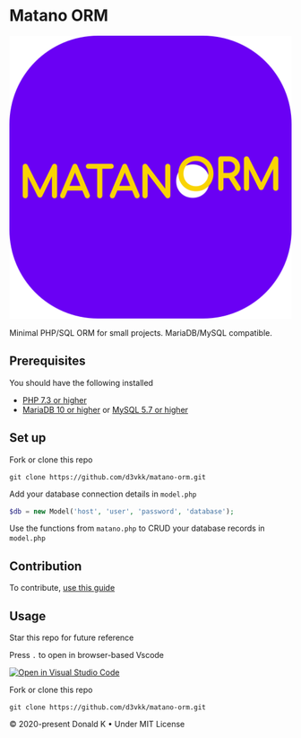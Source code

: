 # Matano ORM

![Matano ORM Logo](https://github.com/d3vkk/matano-orm/blob/master/matano-orm-logo.png)

Minimal PHP/SQL ORM for small projects. MariaDB/MySQL compatible.

## Prerequisites

You should have the following installed

- [PHP 7.3 or higher](https://php.net/)
- [MariaDB 10 or higher](https://mariadb.com/) or [MySQL 5.7 or higher](https://mysql.com/)

## Set up

Fork or clone this repo
```
git clone https://github.com/d3vkk/matano-orm.git
```

Add your database connection details in `model.php`
```php
$db = new Model('host', 'user', 'password', 'database');
```

Use the functions from `matano.php` to CRUD your database records in `model.php`

## Contribution

To contribute, [use this guide](https://github.com/d3vkk/open-source/blob/master/CONTRIBUTING.md)

## Usage

Star this repo for future reference

Press `.` to open in browser-based Vscode

[![Open in Visual Studio Code](https://open.vscode.dev/badges/open-in-vscode.svg)](https://open.vscode.dev/d3vkk/matano-orm)

Fork or clone this repo
```
git clone https://github.com/d3vkk/matano-orm.git
```

© 2020-present Donald K • Under MIT License
